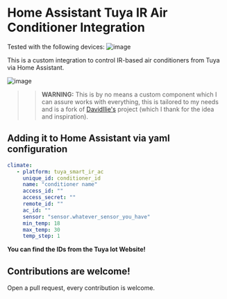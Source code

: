 # Home Assistant Tuya IR Air Conditioner Integration

Tested with the following devices:
![image](https://github.com/EnzoD86/tuya-smart-ir-ac/assets/61162811/d887c8a1-9e66-4552-835e-bbe333482a85)


This is a custom integration to control IR-based air conditioners from Tuya via Home Assistant.

![image](https://github.com/EnzoD86/tuya-smart-ir-ac/assets/61162811/271d82ba-d460-4352-9a4d-054e7e607758)


> > **WARNING:** This is by no means a custom component which I can assure works with everything, this is tailored to my needs and is a fork of [DavidIlie's](https://github.com/DavidIlie) project (which I thank for the idea and inspiration).

## Adding it to Home Assistant via yaml configuration

```yaml
climate:
   - platform: tuya_smart_ir_ac
     unique_id: conditioner_id
     name: "conditioner name"
     access_id: ""
     access_secret: ""
     remote_id: ""
     ac_id: ""
     sensor: "sensor.whatever_sensor_you_have"
     min_temp: 18
     max_temp: 30
     temp_step: 1
```

**You can find the IDs from the Tuya Iot Website!**

## Contributions are welcome!

Open a pull request, every contribution is welcome.
